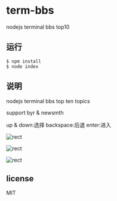 # term-bbs
nodejs terminal bbs top10

## 运行
  ```
  $ npm install
  $ node index
  ```

## 说明
nodejs terminal bbs top ten topics

support byr & newsmth

up & down:选择
backspace:后退
enter:进入

![rect](https://raw.githubusercontent.com/2yuri/term-bbs/master/png/%E5%B1%8F%E5%B9%95%E5%BF%AB%E7%85%A7%202015-08-12%20%E4%B8%8B%E5%8D%881.21.46.png)

![rect](https://raw.githubusercontent.com/2yuri/term-bbs/master/png/%E5%B1%8F%E5%B9%95%E5%BF%AB%E7%85%A7%202015-08-12%20%E4%B8%8B%E5%8D%881.22.29.png)

![rect](https://raw.githubusercontent.com/2yuri/term-bbs/master/png/%E5%B1%8F%E5%B9%95%E5%BF%AB%E7%85%A7%202015-08-12%20%E4%B8%8B%E5%8D%881.22.29.png)

## license
MIT

  

